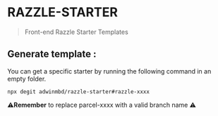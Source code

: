 # RAZZLE-STARTER
> Front-end Razzle Starter Templates


## Generate template :

You can get a specific starter by running the following command in an empty folder.

```
npx degit adwinmbd/razzle-starter#razzle-xxxx
```

&#9888;**Remember** to replace parcel-xxxx with a valid branch name &#9888;
